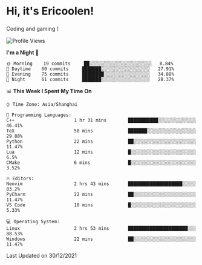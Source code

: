 # Hi, it's Ericoolen!
Coding and gaming！

<!--START_SECTION:waka-->
![Profile Views](http://img.shields.io/badge/Profile%20Views-3-blue)

**I'm a Night 🦉** 

```text
🌞 Morning    19 commits     ██░░░░░░░░░░░░░░░░░░░░░░░   8.84% 
🌆 Daytime    60 commits     ███████░░░░░░░░░░░░░░░░░░   27.91% 
🌃 Evening    75 commits     ████████░░░░░░░░░░░░░░░░░   34.88% 
🌙 Night      61 commits     ███████░░░░░░░░░░░░░░░░░░   28.37%

```


📊 **This Week I Spent My Time On** 

```text
⌚︎ Time Zone: Asia/Shanghai

💬 Programming Languages: 
C++                      1 hr 31 mins        ███████████░░░░░░░░░░░░░░   46.41% 
TeX                      58 mins             ███████░░░░░░░░░░░░░░░░░░   29.88% 
Python                   22 mins             ██░░░░░░░░░░░░░░░░░░░░░░░   11.47% 
Lua                      12 mins             █░░░░░░░░░░░░░░░░░░░░░░░░   6.5% 
CMake                    6 mins              █░░░░░░░░░░░░░░░░░░░░░░░░   3.52%

🔥 Editors: 
Neovim                   2 hrs 43 mins       ████████████████████░░░░░   83.2% 
PyCharm                  22 mins             ██░░░░░░░░░░░░░░░░░░░░░░░   11.47% 
VS Code                  10 mins             █░░░░░░░░░░░░░░░░░░░░░░░░   5.33%

💻 Operating System: 
Linux                    2 hrs 53 mins       ██████████████████████░░░   88.53% 
Windows                  22 mins             ██░░░░░░░░░░░░░░░░░░░░░░░   11.47%

```


 Last Updated on 30/12/2021
<!--END_SECTION:waka-->

